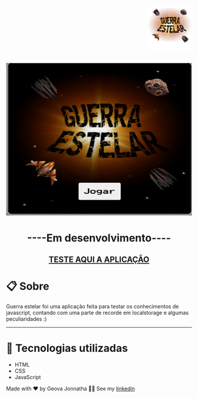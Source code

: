 <h1 align='right'><img width='120'  src='./images/abertura.png'></h1>

<h2 align='center'><img src="./images/demo.gif"></h2>

<h1 align='center'>----Em desenvolvimento----</h1>

<h2 align='center'><a href='https://jonnathaxd.github.io/Projeto_Guerra_Estelar/'>TESTE AQUI A APLICAÇÃO</a></h2>

# 📋 Sobre

<p>Guerra estelar foi uma aplicação feita para testar os conhecimentos de javascript, contando com uma parte de recorde em localstorage e algumas peculiaridades :)</p>


---

# 🚀 Tecnologias utilizadas

- HTML
- CSS
- JavaScript


Made with ❤ by Geova Jonnatha 🐱‍👤 See my <a href='https://www.linkedin.com/in/geova-jonnatha-b7ba08188/'>linkedin</a>